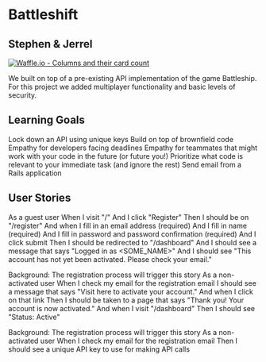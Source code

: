
# Battleshift

## Stephen & Jerrel

[![Waffle.io - Columns and their card count](https://badge.waffle.io/JerrelMitchell/battleshiftv2.svg?columns=all)](https://waffle.io/JerrelMitchell/battleshiftv2)

We built on top of a pre-existing API implementation of the game Battleship. For this project we added multiplayer functionality and basic levels of security.

## Learning Goals
Lock down an API using unique keys
Build on top of brownfield code
Empathy for developers facing deadlines
Empathy for teammates that might work with your code in the future (or future you!)
Prioritize what code is relevant to your immediate task (and ignore the rest)
Send email from a Rails application


## User Stories
As a guest user
When I visit "/"
And I click "Register"
Then I should be on "/register"
And when I fill in an email address (required)
And I fill in name (required)
And I fill in password and password confirmation (required)
And I click submit
Then I should be redirected to "/dashboard"
And I should see a message that says "Logged in as <SOME_NAME>"
And I should see "This account has not yet been activated. Please check your email."

Background: The registration process will trigger this story
As a non-activated user
When I check my email for the registration email
I should see a message that says "Visit here to activate your account."
And when I click on that link
Then I should be taken to a page that says "Thank you! Your account is now activated."
And when I visit "/dashboard"
Then I should see "Status: Active"

Background: The registration process will trigger this story
As a non-activated user
When I check my email for the registration email
Then I should see a unique API key to use for making API calls
